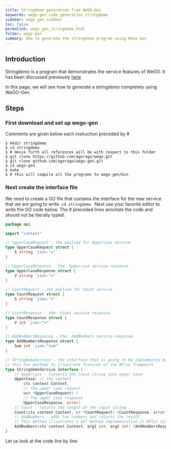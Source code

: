 ```yaml
---
title: Stringdemo generation from WeGO-Gen
keywords: wego-gen code generation stringdemo
sidebar: wego_gen_sidebar
toc: false
permalink: wego_gen_stringdemo.html
folder: wego-gen
summary: How to generate the stringdemo program using WeGo Gen
---
```


## Introduction
Stringdemo is a program that demonstrates the service features of WeGO. It has been discussed previously [here](stringdemo.html)

In this page, we will see how to generate a stringdemo completely using WeGO-Gen.

## Steps
### First download and set up wego-gen
Comments are given below each instruction preceded by #
```
$ mkdir stringdemo
$ cd stringdemo
$ # Hence forth all references will be with respect to this folder
$ git clone https://github.com/agorago/wego.git
$ git clone github.com/agorago/wego-gen.git
$ cd wego-gen
$ make 
$ # this will compile all the programs to wego-gen/bin
```
### Next create the interface file
We need to create a GO file that contains the interface for the new service that we are going to write. 
`cd stringdemo `
Next use your favorite editor to write the GO code below. The # preceded lines annotate the code and should not be literally typed.
```GO
package api

import "context"

// UpperCaseRequest - the payload for Uppercase service
type UpperCaseRequest struct {
	S string `json:"s"`
}

// UpperCaseResponse - the  Uppercase service response
type UpperCaseResponse struct {
	V string `json:"v"`
}

// CountRequest - the payload for Count service
type CountRequest struct {
	S string `json:"s"`
}

// CountResponse - the  Count service response
type CountResponse struct {
	V int `json:"v"`
}

// AddNumbersResponse - the  AddNumbers service response
type AddNumbersResponse struct {
	Sum int `json:"sum"`
}

// StringDemoService - the interface that is going to be implemented by the string demo service
// This has methods to illustrate features of the BPlus framework
type StringdemoService interface {
	// Uppercase - Converts the input string into upper case
	UpperCase( // the context
		ctx context.Context,
		// The upper case request
		ucr *UpperCaseRequest) (
		// the upper case response
		UpperCaseResponse, error)
	// Count - returns the length of the input string
	Count(ctx context.Context, cr *CountRequest) (CountResponse, error)
	// AddNumbers - adds two numbers and returns the result
	// This method illustrates a GET method implementation in BPlus since there is no request payload required
	AddNumbers(ctx context.Context, arg1 int, arg2 int) (AddNumbersResponse, error)
}
```

Let us look at the code line by line:

